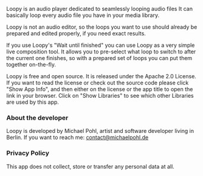 Loopy is an audio player dedicated to seamlessly looping audio files
It can basically loop every audio file you have in your media library.

Loopy is not an audio editor, so the loops you want to use should already be prepared and edited properly, if you need exact results.

If you use Loopy's "Wait until finished" you can use Loopy as a very simple live composition tool. It allows you to pre-select what loop to switch to after the current one finishes, so with a prepared set of loops you can put them together on-the-fly.

Loopy is free and open source. It is released under the Apache 2.0 License. 
If you want to read the license or check out the source code please click "Show App Info", and then either on the license or the app title to open the link in your browser. Click on "Show Libraries" to see which other Libraries are used by this app.

### About the developer

Loopy is developed by Michael Pohl, artist and software developer living in Berlin. If you want to reach me: contact@michaelpohl.de

### Privacy Policy

This app does not collect, store or transfer any personal data at all.